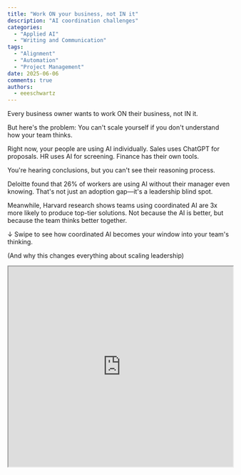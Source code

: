 ```yaml
---
title: "Work ON your business, not IN it"
description: "AI coordination challenges"
categories:
  - "Applied AI"
  - "Writing and Communication"
tags:
  - "Alignment"
  - "Automation"
  - "Project Management"
date: 2025-06-06
comments: true
authors:
  - eeeschwartz
---
```


Every business owner wants to work ON their business, not IN it.

But here's the problem: You can't scale yourself if you don't understand how your team thinks.

Right now, your people are using AI individually. Sales uses ChatGPT for proposals. HR uses AI for screening. Finance has their own tools.

You're hearing conclusions, but you can't see their reasoning process.

Deloitte found that 26% of workers are using AI without their manager even knowing. That's not just an adoption gap—it's a leadership blind spot.

Meanwhile, Harvard research shows teams using coordinated AI are 3x more likely to produce top-tier solutions. Not because the AI is better, but because the team thinks better together.

↓ Swipe to see how coordinated AI becomes your window into your team's thinking.

(And why this changes everything about scaling leadership)


<iframe src="https://gamma.app/embed/48coa9y8sdzrnvh" style="width: 700px; max-width: 100%; height: 450px" allow="fullscreen" title="Scale Leadership with AI"></iframe>